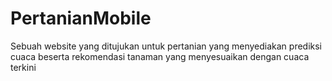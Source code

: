 # PertanianMobile
Sebuah website yang ditujukan untuk pertanian yang menyediakan prediksi cuaca beserta rekomendasi tanaman yang menyesuaikan dengan cuaca terkini
